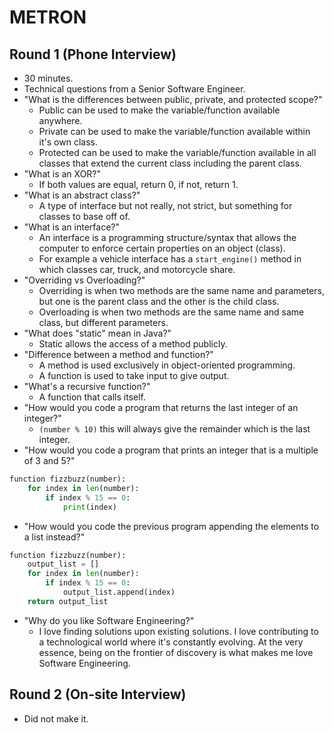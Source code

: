 # METRON

## Round 1 (Phone Interview)

- 30 minutes.
- Technical questions from a Senior Software Engineer.
- "What is the differences between public, private, and protected scope?"
  - Public can be used to make the variable/function available anywhere.
  - Private can be used to make the variable/function available within it's own class.
  - Protected can be used to make the variable/function available in all classes that extend the current class including the parent class.
- "What is an XOR?"
  - If both values are equal, return 0, if not, return 1.
- "What is an abstract class?"
  - A type of interface but not really, not strict, but something for classes to base off of.
- "What is an interface?"
  - An interface is a programming structure/syntax that allows the computer to enforce certain properties on an object (class).
  - For example a vehicle interface has a `start_engine()` method in which classes car, truck, and motorcycle share.
- "Overriding vs Overloading?"
  - Overriding is when two methods are the same name and parameters, but one is the parent class and the other is the child class.
  - Overloading is when two methods are the same name and same class, but different parameters.
- "What does "static" mean in Java?"
  - Static allows the access of a method publicly.
- "Difference between a method and function?"
  - A method is used exclusively in object-oriented programming.
  - A function is used to take input to give output.
- "What's a recursive function?"
  - A function that calls itself.
- "How would you code a program that returns the last integer of an integer?"
  - `(number % 10)` this will always give the remainder which is the last integer.
- "How would you code a program that prints an integer that is a multiple of 3 and 5?"

```py
function fizzbuzz(number):
    for index in len(number):
        if index % 15 == 0:
            print(index)
```

- "How would you code the previous program appending the elements to a list instead?"

```py
function fizzbuzz(number):
    output_list = []
    for index in len(number):
        if index % 15 == 0:
            output_list.append(index)
    return output_list
```

- "Why do you like Software Engineering?"
  - I love finding solutions upon existing solutions. I love contributing to a technological world where it's constantly evolving. At the very essence, being on the frontier of discovery is what makes me love Software Engineering.

## Round 2 (On-site Interview)

- Did not make it.
